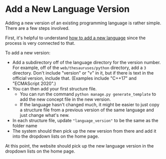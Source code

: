 # Add a New Language Version

Adding a new version of an existing programming language is rather simple. There are a few steps involved.

First, it's helpful to understand [how to add a new language](../thesaurus/add-new-lang.md) since the process is very connected to that.

To add a new version:

* Add a subdirectory off of the language directory for the version number. For example, off of the `web/thesauruses/python` directory, add a `3` directory. Don't include "version" or "v" in it, but if there is text in the official version, include that. (Examples include "C++17" and "ECMAScript 2020".)
* You can then add your first structure file.
    * You can run the command `python manage.py generate_template` to add the new concept file in the new version. 
    * If the language hasn't changed much, it might be easier to just copy a structure file from a previous version of the same language and just change what's new.
* In each structure file, update `"language_version"` to be the same as the folder name
* The system should then pick up the new version from there and add it into the dropdown lists on the home page.

At this point, the website should pick up the new language version in the dropdown lists on the home page. 
